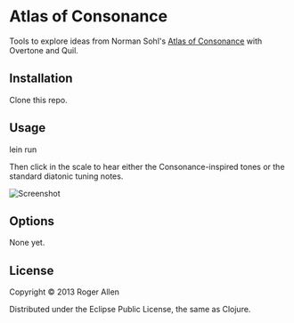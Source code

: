 # Atlas of Consonance

Tools to explore ideas from Norman Sohl's [Atlas of Consonance](http://www.sohl.com/mt/maptone.html) with Overtone and Quil.

## Installation

Clone this repo.

## Usage

lein run

Then click in the scale to hear either the Consonance-inspired tones or the standard diatonic tuning notes.

![Screenshot](https://raw.github.com/rogerallen/atlas_of_consonance/doc/atlas1.png)

## Options

None yet.

## License

Copyright © 2013 Roger Allen

Distributed under the Eclipse Public License, the same as Clojure.
